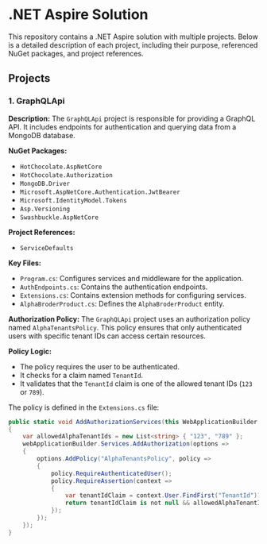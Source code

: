 # .NET Aspire Solution

This repository contains a .NET Aspire solution with multiple projects. Below is a detailed description of each project, including their purpose, referenced NuGet packages, and project references.

## Projects

### 1. GraphQLApi

**Description:**
The `GraphQLApi` project is responsible for providing a GraphQL API. It includes endpoints for authentication and querying data from a MongoDB database.

**NuGet Packages:**
- `HotChocolate.AspNetCore`
- `HotChocolate.Authorization`
- `MongoDB.Driver`
- `Microsoft.AspNetCore.Authentication.JwtBearer`
- `Microsoft.IdentityModel.Tokens`
- `Asp.Versioning`
- `Swashbuckle.AspNetCore`

**Project References:**
- `ServiceDefaults`

**Key Files:**
- `Program.cs`: Configures services and middleware for the application.
- `AuthEndpoints.cs`: Contains the authentication endpoints.
- `Extensions.cs`: Contains extension methods for configuring services.
- `AlphaBroderProduct.cs`: Defines the `AlphaBroderProduct` entity.

**Authorization Policy:**
The `GraphQLApi` project uses an authorization policy named `AlphaTenantsPolicy`. This policy ensures that only authenticated users with specific tenant IDs can access certain resources.

**Policy Logic:**
- The policy requires the user to be authenticated.
- It checks for a claim named `TenantId`.
- It validates that the `TenantId` claim is one of the allowed tenant IDs (`123` or `789`).

The policy is defined in the `Extensions.cs` file:

```csharp
public static void AddAuthorizationServices(this WebApplicationBuilder webApplicationBuilder)
{
    var allowedAlphaTenantIds = new List<string> { "123", "789" };
    webApplicationBuilder.Services.AddAuthorization(options =>
    {
        options.AddPolicy("AlphaTenantsPolicy", policy =>
        {
            policy.RequireAuthenticatedUser();
            policy.RequireAssertion(context =>
            {
                var tenantIdClaim = context.User.FindFirst("TenantId")?.Value;
                return tenantIdClaim is not null && allowedAlphaTenantIds.Contains(tenantIdClaim);
            });
        });
    });
}
